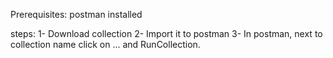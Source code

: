 Prerequisites: postman installed

steps: 
1- Download collection
2- Import it to postman
3- In postman, next to collection name click on ... and RunCollection.
